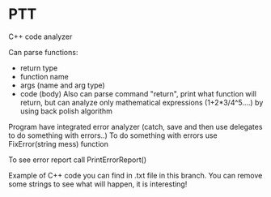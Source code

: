 # PTT
C++ code analyzer

Can parse functions:
- return type
- function name
- args (name and arg type)
- code (body)
Also can parse command "return", print what function will return, but can analyze only mathematical expressions (1+2*3/4^5....) by using back polish algorithm

Program have integrated error analyzer (catch, save and then use delegates to do something with errors..)
To do something with errors use FixError(string mess) function

To see error report call PrintErrorReport()

Example of C++ code you can find in .txt file in this branch. You can remove some strings to see what will happen, it is interesting!
